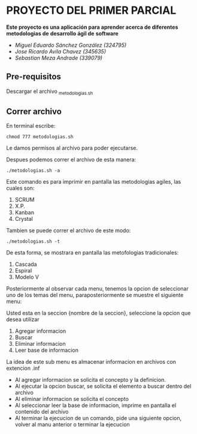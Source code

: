 # PROYECTO DEL PRIMER PARCIAL

**Este proyecto es una aplicación para aprender acerca de diferentes metodologias de**
**desarrollo ágil de**
**software**

- *Miguel Eduardo Sánchez González (324795)*
- *Jose Ricardo Avila Chavez (345635)*
- *Sebastian Meza Andrade (339079)*

## Pre-requisitos

Descargar el archivo <sub>metodologias.sh</sub> 

## Correr archivo

En terminal escribe:
```
chmod 777 metodologias.sh
```
Le damos permisos al archivo para poder ejecutarse.

Despues podemos correr el archivo de esta manera:
```
./metodologias.sh -a
```
Este comando es para imprimir en pantalla las metodologias agiles, las cuales son:
1. SCRUM
2. X.P.
3. Kanban
4. Crystal

Tambien se puede correr el archivo de este modo:
```
./metodologias.sh -t
```
De esta forma, se mostrara en pantalla las metofologias tradicionales:
1. Cascada
2. Espiral
3. Modelo V

Posteriormente al observar cada menu, tenemos la opcion de seleccionar uno de los temas del
menu, paraposteriormente se muestre el siguiente menu:

Usted esta en la seccion {nombre de la seccion}, seleccione la opcion que desea utilizar
1. Agregar informacion
2. Buscar
3. Eliminar informacion
4. Leer base de informacion

La idea de este sub menu es almacenar informacion en archivos con extencion .inf

+ Al agregar informacion se solicita el concepto y la definicion.
+ Al ejecutar la opcion buscar, se solicita el elemento a buscar dentro del archivo
+ Al eliminar informacion se solicita el concepto
+ Al seleccionar leer la base de informacion, imprime en pantalla el contenido del archivo
+ Al terminar la ejecucion de un comando, pide una siguiente opcion, volver al manu anterior
  o terminar la ejecucion
